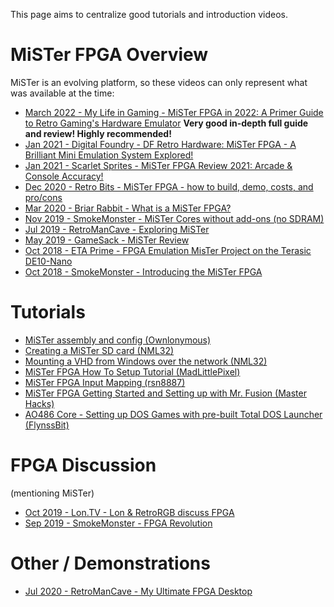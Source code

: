 This page aims to centralize good tutorials and introduction videos.

# MiSTer FPGA Overview
MiSTer is an evolving platform, so these videos can only represent what was available at the time:

* [March 2022 - My Life in Gaming - MiSTer FPGA in 2022: A Primer Guide to Retro Gaming's Hardware Emulator](https://www.youtube.com/watch?v=rhT6YYRH1EI) **Very good in-depth full guide and review! Highly recommended!**
* [Jan 2021 - Digital Foundry - DF Retro Hardware: MiSTer FPGA - A Brilliant Mini Emulation System Explored!](https://www.youtube.com/watch?v=PfIwDC2F2lc)
* [Jan 2021 - Scarlet Sprites - MiSTer FPGA Review 2021: Arcade & Console Accuracy!](https://www.youtube.com/watch?v=wxkBDK-99mY)
* [Dec 2020 - Retro Bits - MiSTer FPGA - how to build, demo, costs, and pro/cons](https://www.youtube.com/watch?v=-IP0k3GatHE)
* [Mar 2020 - Briar Rabbit - What is a MiSTer FPGA?](https://www.youtube.com/watch?v=lJZwMUaJmc0)
* [Nov 2019 - SmokeMonster - MiSTer Cores without add-ons (no SDRAM)](https://www.youtube.com/watch?v=_g471imXA7U)
* [Jul 2019 - RetroManCave - Exploring MiSTer](https://www.youtube.com/watch?v=e5yPbzD-W-I)
* [May 2019 - GameSack - MiSTer Review](https://www.youtube.com/watch?v=dibLXWdX5-M)
* [Oct 2018 - ETA Prime - FPGA Emulation MisTer Project on the Terasic DE10-Nano](https://www.youtube.com/watch?v=1jb8YPXc8DA)
* [Oct 2018 - SmokeMonster - Introducing the MiSTer FPGA](https://www.youtube.com/watch?v=igiVHfBzX8w)

# Tutorials
* [MiSTer assembly and config (Ownlonymous)](https://www.youtube.com/watch?v=9CGZtv7vj5A)
* [Creating a MiSTer SD card (NML32)](https://www.youtube.com/watch?v=lPObjJvPeW0)
* [Mounting a VHD from Windows over the network (NML32)](https://www.youtube.com/watch?v=OR0wVkt3kY8)
* [MiSTer FPGA How To Setup Tutorial (MadLittlePixel)](https://www.youtube.com/watch?v=OkQJ0Vc75AE)
* [MiSTer FPGA Input Mapping (rsn8887)](https://www.youtube.com/watch?v=8tGPDTcuDSE)
* [MiSTer FPGA Getting Started and Setting up with Mr. Fusion (Master Hacks)](https://www.youtube.com/watch?v=1EMz1a87FO0)
* [AO486 Core - Setting up DOS Games with pre-built Total DOS Launcher (FlynssBit)](https://www.youtube.com/watch?v=rLpAUtALJfw)

# FPGA Discussion 
(mentioning MiSTer)
* [Oct 2019 - Lon.TV - Lon & RetroRGB discuss FPGA](https://www.youtube.com/watch?v=NJtwaHeGmrk)
* [Sep 2019 - SmokeMonster - FPGA Revolution](https://www.youtube.com/watch?v=X2G0WJ-Z9tk)

# Other / Demonstrations
* [Jul 2020 - RetroManCave - My Ultimate FPGA Desktop](https://www.youtube.com/watch?v=TCQuUwHH45w)
